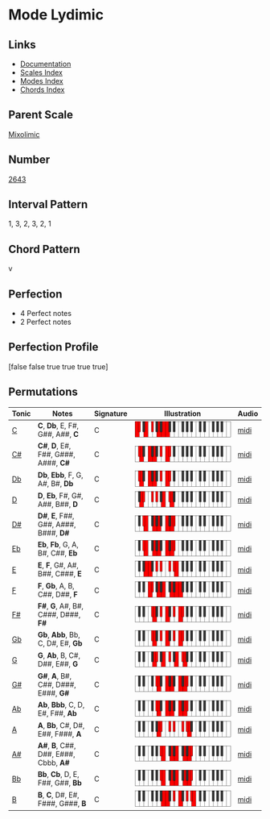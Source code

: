 # Mode Lydimic

## Links

- [Documentation](index.md)
- [Scales Index](Scales.md)
- [Modes Index](Modes.md)
- [Chords Index](Chords.md)

## Parent Scale

[Mixolimic](ScaleMixolimic.md)

## Number

[2643](https://ianring.com/musictheory/scales/2643)

## Interval Pattern

1, 3, 2, 3, 2, 1

## Chord Pattern

v

## Perfection

- 4 Perfect notes
- 2 Perfect notes

## Perfection Profile

[false false true true true true]

## Permutations

| Tonic | Notes | Signature | Illustration | Audio |
|-------|-------|-----------|--------------|-------|
| [C](ModeCNaturalLydimic.md) | **C**, **Db**, E, F#, G##, A##, **C** | C | ![CNaturalLydimic](ModeCNaturalLydimic.png) | [midi](https://github.com/edipermadi/music/blob/main/docs/ModeCNaturalLydimic.mid?raw=true) |
| [C#](ModeCSharpLydimic.md) | **C#**, **D**, E#, F##, G###, A###, **C#** | C | ![CSharpLydimic](ModeCSharpLydimic.png) | [midi](https://github.com/edipermadi/music/blob/main/docs/ModeCSharpLydimic.mid?raw=true) |
| [Db](ModeDFlatLydimic.md) | **Db**, **Ebb**, F, G, A#, B#, **Db** | C | ![DFlatLydimic](ModeDFlatLydimic.png) | [midi](https://github.com/edipermadi/music/blob/main/docs/ModeDFlatLydimic.mid?raw=true) |
| [D](ModeDNaturalLydimic.md) | **D**, **Eb**, F#, G#, A##, B##, **D** | C | ![DNaturalLydimic](ModeDNaturalLydimic.png) | [midi](https://github.com/edipermadi/music/blob/main/docs/ModeDNaturalLydimic.mid?raw=true) |
| [D#](ModeDSharpLydimic.md) | **D#**, **E**, F##, G##, A###, B###, **D#** | C | ![DSharpLydimic](ModeDSharpLydimic.png) | [midi](https://github.com/edipermadi/music/blob/main/docs/ModeDSharpLydimic.mid?raw=true) |
| [Eb](ModeEFlatLydimic.md) | **Eb**, **Fb**, G, A, B#, C##, **Eb** | C | ![EFlatLydimic](ModeEFlatLydimic.png) | [midi](https://github.com/edipermadi/music/blob/main/docs/ModeEFlatLydimic.mid?raw=true) |
| [E](ModeENaturalLydimic.md) | **E**, **F**, G#, A#, B##, C###, **E** | C | ![ENaturalLydimic](ModeENaturalLydimic.png) | [midi](https://github.com/edipermadi/music/blob/main/docs/ModeENaturalLydimic.mid?raw=true) |
| [F](ModeFNaturalLydimic.md) | **F**, **Gb**, A, B, C##, D##, **F** | C | ![FNaturalLydimic](ModeFNaturalLydimic.png) | [midi](https://github.com/edipermadi/music/blob/main/docs/ModeFNaturalLydimic.mid?raw=true) |
| [F#](ModeFSharpLydimic.md) | **F#**, **G**, A#, B#, C###, D###, **F#** | C | ![FSharpLydimic](ModeFSharpLydimic.png) | [midi](https://github.com/edipermadi/music/blob/main/docs/ModeFSharpLydimic.mid?raw=true) |
| [Gb](ModeGFlatLydimic.md) | **Gb**, **Abb**, Bb, C, D#, E#, **Gb** | C | ![GFlatLydimic](ModeGFlatLydimic.png) | [midi](https://github.com/edipermadi/music/blob/main/docs/ModeGFlatLydimic.mid?raw=true) |
| [G](ModeGNaturalLydimic.md) | **G**, **Ab**, B, C#, D##, E##, **G** | C | ![GNaturalLydimic](ModeGNaturalLydimic.png) | [midi](https://github.com/edipermadi/music/blob/main/docs/ModeGNaturalLydimic.mid?raw=true) |
| [G#](ModeGSharpLydimic.md) | **G#**, **A**, B#, C##, D###, E###, **G#** | C | ![GSharpLydimic](ModeGSharpLydimic.png) | [midi](https://github.com/edipermadi/music/blob/main/docs/ModeGSharpLydimic.mid?raw=true) |
| [Ab](ModeAFlatLydimic.md) | **Ab**, **Bbb**, C, D, E#, F##, **Ab** | C | ![AFlatLydimic](ModeAFlatLydimic.png) | [midi](https://github.com/edipermadi/music/blob/main/docs/ModeAFlatLydimic.mid?raw=true) |
| [A](ModeANaturalLydimic.md) | **A**, **Bb**, C#, D#, E##, F###, **A** | C | ![ANaturalLydimic](ModeANaturalLydimic.png) | [midi](https://github.com/edipermadi/music/blob/main/docs/ModeANaturalLydimic.mid?raw=true) |
| [A#](ModeASharpLydimic.md) | **A#**, **B**, C##, D##, E###, Cbbb, **A#** | C | ![ASharpLydimic](ModeASharpLydimic.png) | [midi](https://github.com/edipermadi/music/blob/main/docs/ModeASharpLydimic.mid?raw=true) |
| [Bb](ModeBFlatLydimic.md) | **Bb**, **Cb**, D, E, F##, G##, **Bb** | C | ![BFlatLydimic](ModeBFlatLydimic.png) | [midi](https://github.com/edipermadi/music/blob/main/docs/ModeBFlatLydimic.mid?raw=true) |
| [B](ModeBNaturalLydimic.md) | **B**, **C**, D#, E#, F###, G###, **B** | C | ![BNaturalLydimic](ModeBNaturalLydimic.png) | [midi](https://github.com/edipermadi/music/blob/main/docs/ModeBNaturalLydimic.mid?raw=true) |
